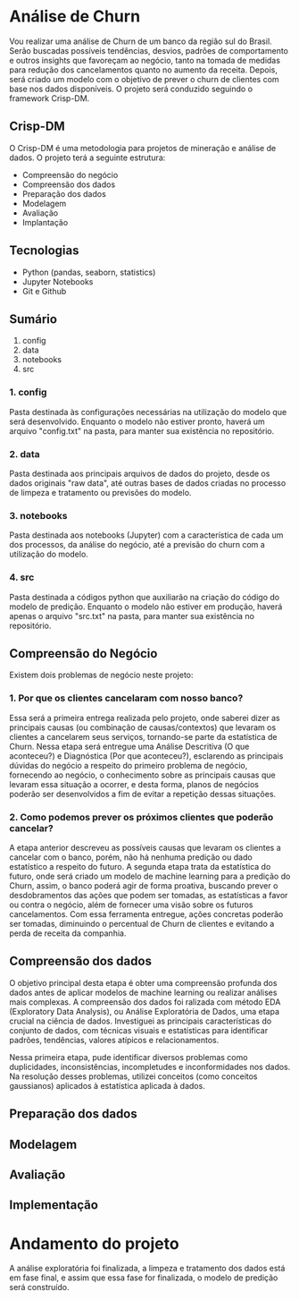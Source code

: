# Análise de Churn  

Vou realizar uma análise de Churn de um banco da região sul do Brasil. Serão buscadas possíveis tendências, desvios, padrões de comportamento e outros insights que favoreçam ao negócio, tanto na tomada de medidas para redução dos cancelamentos quanto
no aumento da receita. Depois, será criado um modelo com o objetivo de prever o churn de clientes com base nos dados disponíveis. O projeto será conduzido seguindo o framework Crisp-DM. 

## Crisp-DM
O Crisp-DM é uma metodologia para projetos de mineração e análise de dados. O projeto terá a seguinte estrutura: 
* Compreensão do negócio
* Compreensão dos dados
* Preparação dos dados
* Modelagem
* Avaliação
* Implantação

## Tecnologias  
- Python (pandas, seaborn, statistics)  
- Jupyter Notebooks
- Git e Github

## Sumário
1. config
2. data
3. notebooks
4. src

### 1. config
Pasta destinada às configurações necessárias na utilização do modelo que será desenvolvido. Enquanto o modelo não estiver pronto, haverá um arquivo "config.txt" na pasta, para manter sua existência no repositório.
### 2. data
Pasta destinada aos principais arquivos de dados do projeto, desde os dados originais "raw data", até outras bases de dados criadas no processo de limpeza e tratamento ou previsões do modelo.
### 3. notebooks
Pasta destinada aos notebooks (Jupyter) com a característica de cada um dos processos, da análise do negócio, até a previsão do churn com a utilização do modelo.
### 4. src
Pasta destinada a códigos python que auxiliarão na criação do código do modelo de predição. Enquanto o modelo não estiver em produção, haverá apenas o arquivo "src.txt" na pasta, para manter sua existência no repositório.

## Compreensão do Negócio
Existem dois problemas de negócio neste projeto:
### 1. Por que os clientes cancelaram com nosso banco?
Essa será a primeira entrega realizada pelo projeto, onde saberei dizer as principais causas (ou combinação de causas/contextos) que levaram os clientes a cancelarem seus serviços, tornando-se parte da estatística de Churn. Nessa etapa será entregue uma Análise Descritiva (O que aconteceu?) e Diagnóstica (Por que aconteceu?), esclarendo as principais dúvidas do negócio a respeito do primeiro problema de negócio, fornecendo ao negócio, o conhecimento sobre as principais causas que levaram essa situação a ocorrer, e desta forma, planos de negócios poderão ser desenvolvidos a fim de evitar a repetição dessas situações.

### 2. Como podemos prever os próximos clientes que poderão cancelar?
A etapa anterior descreveu as possíveis causas que levaram os clientes a cancelar com o banco, porém, não há nenhuma predição ou dado estatístico a respeito do futuro. A segunda etapa trata da estatística do futuro, onde será criado um modelo de machine learning para a predição do Churn, assim, o banco poderá agir de forma proativa, buscando prever o desdobramentos das ações que podem ser tomadas, as estatísticas a favor ou contra o negócio, além de fornecer uma visão sobre os futuros cancelamentos. Com essa ferramenta entregue, ações concretas poderão ser tomadas, diminuindo o percentual de Churn de clientes e evitando a perda de receita da companhia.

## Compreensão dos dados
O objetivo principal desta etapa é obter uma compreensão profunda dos dados antes de aplicar modelos de machine learning ou realizar análises mais complexas.
A compreensão dos dados foi ralizada com método EDA (Exploratory Data Analysis), ou Análise Exploratória de Dados, uma etapa crucial na ciência de dados. Investiguei as principais características do conjunto de dados, com técnicas visuais e estatísticas para identificar padrões, tendências, valores atípicos e relacionamentos. 

Nessa primeira etapa, pude identificar diversos problemas como duplicidades, inconsistências, incompletudes e inconformidades nos dados. Na resolução desses problemas, utilizei conceitos (como conceitos gaussianos) aplicados  à estatística aplicada à dados.

## Preparação dos dados

## Modelagem

## Avaliação

## Implementação

# Andamento do projeto
A análise exploratória foi finalizada, a limpeza e tratamento dos dados está em fase final, e assim que essa fase for finalizada, o modelo de predição será construído.
